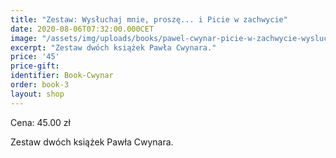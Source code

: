 ```yaml
---
title: "Zestaw: Wysłuchaj mnie, proszę... i Picie w zachwycie"
date: 2020-08-06T07:32:00.000CET
image: "/assets/img/uploads/books/pawel-cwynar-picie-w-zachwycie-wysluchaj-mnie-prosze.jpg"
excerpt: "Zestaw dwóch książek Pawła Cwynara."
price: '45' 
price-gift: 
identifier: Book-Cwynar
order: book-3
layout: shop
---
```


Cena: 45.00 zł  

Zestaw dwóch książek Pawła Cwynara.
